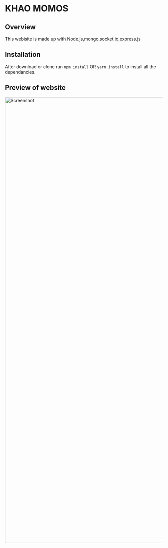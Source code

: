 # KHAO MOMOS

## Overview

This webisite is made up with Node.js,mongo,socket.io,express.js

## Installation

After download or clone run `npm install` OR `yarn install` to install all the dependancies.

## Preview of website

<img width="1427" alt="Screenshot" src="https://user-images.githubusercontent.com/70194192/120932251-a8c8c200-c712-11eb-9d56-933d3fb59e4e.png">
